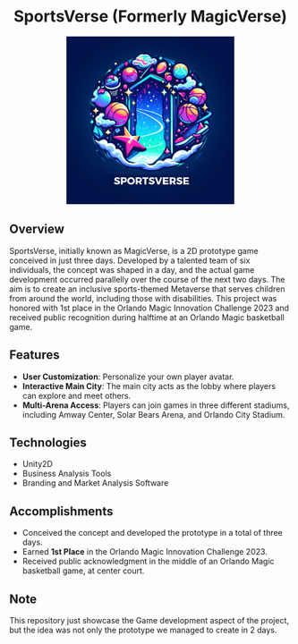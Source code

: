 <p align="center">
  <h1 align="center">SportsVerse (Formerly MagicVerse)</h1>
</p>
<p align="center">
  <img src="/SportsVerseLogo.png" width="300" alt="SportsVerse Logo">
</p>

## Overview
SportsVerse, initially known as MagicVerse, is a 2D prototype game conceived in just three days. Developed by a talented team of six individuals, the concept was shaped in a day, and the actual game development occurred parallelly over the course of the next two days. The aim is to create an inclusive sports-themed Metaverse that serves children from around the world, including those with disabilities. This project was honored with 1st place in the Orlando Magic Innovation Challenge 2023 and received public recognition during halftime at an Orlando Magic basketball game.

## Features
- **User Customization**: Personalize your own player avatar.
- **Interactive Main City**: The main city acts as the lobby where players can explore and meet others.
- **Multi-Arena Access**: Players can join games in three different stadiums, including Amway Center, Solar Bears Arena, and Orlando City Stadium.

## Technologies
- Unity2D
- Business Analysis Tools
- Branding and Market Analysis Software

## Accomplishments
- Conceived the concept and developed the prototype in a total of three days.
- Earned **1st Place** in the Orlando Magic Innovation Challenge 2023.
- Received public acknowledgment in the middle of an Orlando Magic basketball game, at center court.

## Note
This repository just showcase the Game development aspect of the project, but the idea was not only the prototype we managed to create in 2 days.


